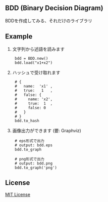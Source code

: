 ## BDD (Binary Decision Diagram)

BDDを作成してみる、それだけのライブラリ

## Example

1. 文字列から述語を読みます

        bdd = BDD.new()
        bdd.load("x1+x2")

2. ハッシュで受け取れます

        # {
        #   name:  'x1' ,
        #   true:   1   ,
        #   false: {
        #     name: 'x2',
        #     true:  1  ,
        #     false: 0
        #   }
        # }
        bdd.to_hash

3. 画像出力ができます (要: Graphviz)

        # eps形式で出力
        # output: bdd.eps
        bdd.to_graph
        
        # png形式で出力
        # output: bdd.png
        bdd.to_graph('png')

## License

[MIT License](http://www.opensource.org/licenses/MIT)
